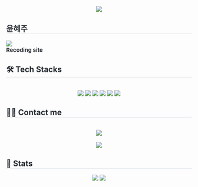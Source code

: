 <div align= "center">
    <img src="https://capsule-render.vercel.app/api?type=wave&color=0:feefef,100:ff6666&height=180&text=unaexoo&animation=&fontColor=F4EBE7&fontSize=90" />
    </div>
    <div style="text-align: left;"> 
    <h2 style="border-bottom: 1px solid #d8dee4; color: #282d33;"> 윤혜주 </h2>  
        <a href="https://hits.seeyoufarm.com"><img src="https://hits.seeyoufarm.com/api/count/incr/badge.svg?url=https%3A%2F%2Fgithub.com%2Funaexoo&count_bg=%23FFB8B8&title_bg=%23FFD8D4&icon=&icon_color=%23FFFFFF&title=hits&edge_flat=false"/></a>
    <div style="font-weight: 700; font-size: 15px; text-align: left; color: #282d33;"> Recoding site </div> 
    </div>
    <div style="text-align: left;">
    <h2 style="border-bottom: 1px solid #d8dee4; color: #282d33;"> 🛠️ Tech Stacks </h2> <br> 
    <div  align= "center"> <img src="https://img.shields.io/badge/C-A8B9CC?style=flat-square&logo=C&logoColor=white">
          <img src="https://img.shields.io/badge/C++-00599C?style=flat-square&logo=C%2B%2B&logoColor=white">
          <img src="https://img.shields.io/badge/Oracle-F80000?style=flat-square&logo=Oracle&logoColor=white">
          <img src="https://img.shields.io/badge/Notion-000000?style=flat-square&logo=Notion&logoColor=white">
          <img src="https://img.shields.io/badge/Python-3776AB?style=flat-square&logo=Python&logoColor=white">
            <img src="https://img.shields.io/badge/C%23-512BD4?style=flat-squaree&logo=Csharp&logoColor=white">
          <br/></div>
    </div>
    <div style="text-align: left;">
    <h2 style="border-bottom: 1px solid #d8dee4; color: #282d33;"> 🧑‍💻 Contact me </h2> <br> 
    <div align= "center"> <a href=mailto:assaw102@gmai..com> <img src="https://img.shields.io/badge/Gmail-EA4335?style=flat-square&logo=Gmail&logoColor=white&link=mailto:assaw102@gmai..com"> </a>
         <a href=https://unaxoo.notion.site/unaxoo/Coding-8d7dba01296547b5b50a46272106ecbc <img src="https://img.shields.io/badge/Notion-000000?style=flat-square&logo=Notion&logoColor=white&link=https://www.notion.so/unaxoo/88435f90e3cb47fa89d710d6925dd2eb"> </a>
          </div>  <br> 
    <div align= "center"> <a href="https://hits.seeyoufarm.com"> <img src="https://hits.seeyoufarm.com/api/count/incr/badge.svg?url=https%3A%2F%2Fgithub.com%2Funaexoo%2F&count_bg=%23000000&title_bg=%23000000&icon=github.svg&icon_color=%23FFFFFF&title=GitHub&edge_flat=false"/></a>
       </div> 
    </div>
    <div style="text-align: left;"> 
    <h2 style="border-bottom: 1px solid #d8dee4; color: #282d33;"> 🏅 Stats </h2> <div align= "center"> <img src="https://github-readme-stats.vercel.app/api?username=unaexoo&bg_color=180,00000000,&title_color=000000&text_color=000000"
         /> <img src="https://github-readme-stats.vercel.app/api/top-langs/?username=unaexoo&layout=compact&bg_color=180,00000000,&title_color=000000&text_color=000000"
           /> </div> 
    </div>
